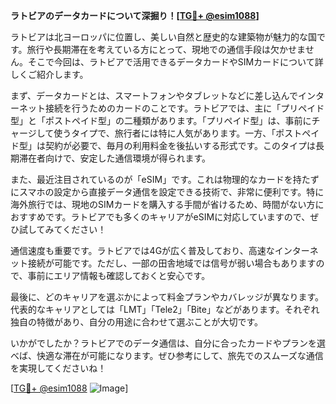 **ラトビアのデータカードについて深掘り！[[TG💪+ @esim1088](https://t.me/s/esim1088)]**

ラトビアは北ヨーロッパに位置し、美しい自然と歴史的な建築物が魅力的な国です。旅行や長期滞在を考えている方にとって、現地での通信手段は欠かせません。そこで今回は、ラトビアで活用できるデータカードやSIMカードについて詳しくご紹介します。

まず、データカードとは、スマートフォンやタブレットなどに差し込んでインターネット接続を行うためのカードのことです。ラトビアでは、主に「プリペイド型」と「ポストペイド型」の二種類があります。「プリペイド型」は、事前にチャージして使うタイプで、旅行者には特に人気があります。一方、「ポストペイド型」は契約が必要で、毎月の利用料金を後払いする形式です。このタイプは長期滞在者向けで、安定した通信環境が得られます。

また、最近注目されているのが「eSIM」です。これは物理的なカードを持たずにスマホの設定から直接データ通信を設定できる技術で、非常に便利です。特に海外旅行では、現地のSIMカードを購入する手間が省けるため、時間がない方におすすめです。ラトビアでも多くのキャリアがeSIMに対応していますので、ぜひ試してみてください！

通信速度も重要です。ラトビアでは4Gが広く普及しており、高速なインターネット接続が可能です。ただし、一部の田舎地域では信号が弱い場合もありますので、事前にエリア情報も確認しておくと安心です。

最後に、どのキャリアを選ぶかによって料金プランやカバレッジが異なります。代表的なキャリアとしては「LMT」「Tele2」「Bite」などがあります。それぞれ独自の特徴があり、自分の用途に合わせて選ぶことが大切です。

いかがでしたか？ラトビアでのデータ通信は、自分に合ったカードやプランを選べば、快適な滞在が可能になります。ぜひ参考にして、旅先でのスムーズな通信を実現してくださいね！

[[TG💪+ @esim1088](https://t.me/s/esim1088) ![Image](https://i.postimg.cc/Y0z9fWf4/image.png)]